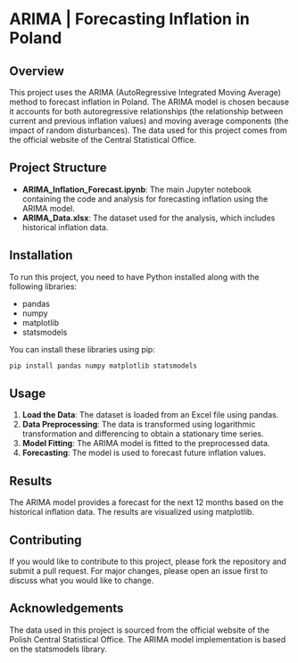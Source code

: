 # ARIMA | Forecasting Inflation in Poland

## Overview

This project uses the ARIMA (AutoRegressive Integrated Moving Average) method to forecast inflation in Poland. The ARIMA model is chosen because it accounts for both autoregressive relationships (the relationship between current and previous inflation values) and moving average components (the impact of random disturbances). The data used for this project comes from the official website of the Central Statistical Office.

## Project Structure

- **ARIMA_Inflation_Forecast.ipynb**: The main Jupyter notebook containing the code and analysis for forecasting inflation using the ARIMA model.
- **ARIMA_Data.xlsx**: The dataset used for the analysis, which includes historical inflation data.

## Installation

To run this project, you need to have Python installed along with the following libraries:

- pandas
- numpy
- matplotlib
- statsmodels

You can install these libraries using pip:

```bash
pip install pandas numpy matplotlib statsmodels
```
## Usage
1. **Load the Data**: The dataset is loaded from an Excel file using pandas.
2. **Data Preprocessing**: The data is transformed using logarithmic transformation and differencing to obtain a stationary time series.
3. **Model Fitting**: The ARIMA model is fitted to the preprocessed data.
4. **Forecasting**: The model is used to forecast future inflation values.

## Results
The ARIMA model provides a forecast for the next 12 months based on the historical inflation data. The results are visualized using matplotlib.
## Contributing
If you would like to contribute to this project, please fork the repository and submit a pull request. For major changes, please open an issue first to discuss what you would like to change.
## Acknowledgements
The data used in this project is sourced from the official website of the Polish Central Statistical Office.
The ARIMA model implementation is based on the statsmodels library.
